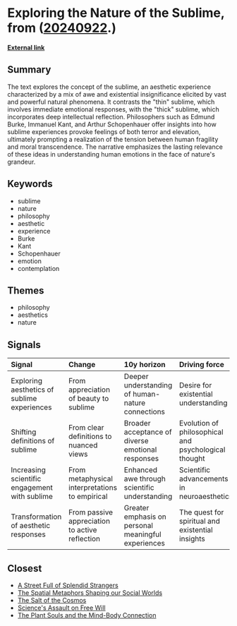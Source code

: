 # __Exploring the Nature of the Sublime__, from ([20240922](https://kghosh.substack.com/p/20240922).)

__[External link](https://aeon.co/ideas/at-once-tiny-and-huge-what-is-this-feeling-we-call-sublime)__



## Summary

The text explores the concept of the sublime, an aesthetic experience characterized by a mix of awe and existential insignificance elicited by vast and powerful natural phenomena. It contrasts the "thin" sublime, which involves immediate emotional responses, with the "thick" sublime, which incorporates deep intellectual reflection. Philosophers such as Edmund Burke, Immanuel Kant, and Arthur Schopenhauer offer insights into how sublime experiences provoke feelings of both terror and elevation, ultimately prompting a realization of the tension between human fragility and moral transcendence. The narrative emphasizes the lasting relevance of these ideas in understanding human emotions in the face of nature's grandeur.

## Keywords

* sublime
* nature
* philosophy
* aesthetic
* experience
* Burke
* Kant
* Schopenhauer
* emotion
* contemplation

## Themes

* philosophy
* aesthetics
* nature

## Signals

| Signal                                        | Change                                         | 10y horizon                                         | Driving force                                        |
|:----------------------------------------------|:-----------------------------------------------|:----------------------------------------------------|:-----------------------------------------------------|
| Exploring aesthetics of sublime experiences   | From appreciation of beauty to sublime         | Deeper understanding of human-nature connections    | Desire for existential understanding                 |
| Shifting definitions of sublime               | From clear definitions to nuanced views        | Broader acceptance of diverse emotional responses   | Evolution of philosophical and psychological thought |
| Increasing scientific engagement with sublime | From metaphysical interpretations to empirical | Enhanced awe through scientific understanding       | Scientific advancements in neuroaesthetics           |
| Transformation of aesthetic responses         | From passive appreciation to active reflection | Greater emphasis on personal meaningful experiences | The quest for spiritual and existential insights     |

## Closest

* [A Street Full of Splendid Strangers](ab6e3fcdacd5615fd45dda4664c395e5)
* [The Spatial Metaphors Shaping our Social Worlds](d63a406f4c783d2b222951d987b912a9)
* [The Salt of the Cosmos](fa8cbd7fc0beae839d485f07ed3b6dff)
* [Science's Assault on Free Will](20dcd5f1dfbe5f80a079ad28644cf08f)
* [The Plant Souls and the Mind-Body Connection](88b8cc324a699fd42a7bfbfcaabe744a)